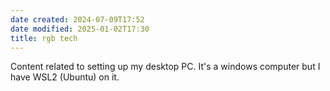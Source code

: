 ```yaml
---
date created: 2024-07-09T17:52
date modified: 2025-01-02T17:30
title: rgb tech
---
```


Content related to setting up my desktop PC. It's a windows computer but I have WSL2 (Ubuntu) on it. 